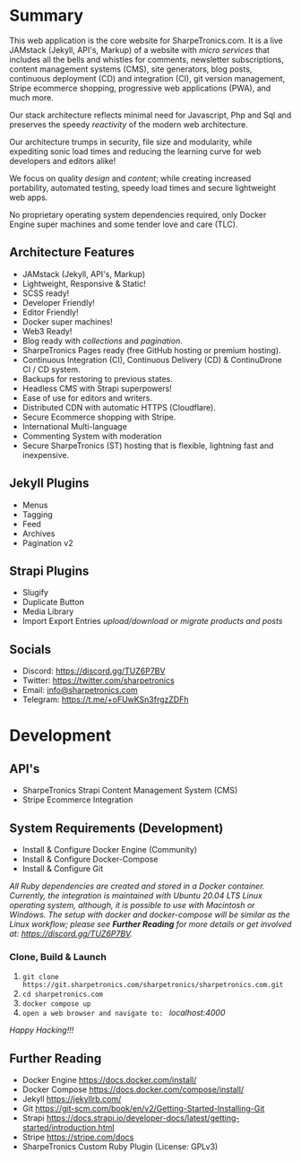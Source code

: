 # Summary
This web application is the core website for SharpeTronics.com. It is a live JAMstack (Jekyll, API's, Markup) of a website with *micro services* that includes all the bells and whistles for comments, newsletter subscriptions, content management systems (CMS), site generators, blog posts, continuous deployment (CD) and integration (CI), git version management, Stripe ecommerce shopping, progressive web applications (PWA), and much more.

Our stack architecture reflects minimal need for Javascript, Php and Sql and preserves the speedy *reactivity* of the modern web architecture. 

Our architecture trumps in security, file size and modularity, while expediting sonic load times and reducing the learning curve for web developers and editors alike!

We focus on quality *design* and *content*; while creating increased portability, automated testing, speedy load times and secure lightweight web apps.

No proprietary operating system dependencies required, only Docker Engine super machines and some tender love and care (TLC).

## Architecture Features
* JAMstack (Jekyll, API's, Markup)
* Lightweight, Responsive & Static!
* SCSS ready!
* Developer Friendly!
* Editor Friendly!
* Docker super machines!
* Web3 Ready!
* Blog ready with *collections* and *pagination*.
* SharpeTronics Pages ready (free GitHub hosting or premium hosting).
* Continuous Integration (CI), Continuous Delivery (CD) & ContinuDrone CI / CD system.
* Backups for restoring to previous states.
* Headless CMS with Strapi superpowers!
* Ease of use for editors and writers.
* Distributed CDN with automatic HTTPS (Cloudflare).
* Secure Ecommerce shopping with Stripe.
* International Multi-language
* Commenting System with moderation
* Secure SharpeTronics (ST) hosting that is flexible, lightning fast and inexpensive.

## Jekyll Plugins
* Menus
* Tagging
* Feed
* Archives
* Pagination v2

## Strapi Plugins
* Slugify
* Duplicate Button
* Media Library
* Import Export Entries *upload/download or migrate products and posts*

## Socials
* Discord: https://discord.gg/TUZ6P7BV
* Twitter: https://twitter.com/sharpetronics
* Email: info@sharpetronics.com
* Telegram: https://t.me/+oFUwKSn3frgzZDFh

# Development

## API's
* SharpeTronics Strapi Content Management System (CMS)
* Stripe Ecommerce Integration

## System Requirements (Development)
* Install & Configure Docker Engine (Community)
* Install & Configure Docker-Compose
* Install & Configure Git

*All Ruby dependencies are created and stored in a Docker container.*
*Currently, the integration is maintained with Ubuntu 20.04 LTS Linux operating system, although, it is possible to use with Macintosh or Windows. The setup with docker and docker-compose will be similar as the Linux workflow; please see **Further Reading** for more details or get involved at: https://discord.gg/TUZ6P7BV.*

### Clone, Build & Launch
1. ```git clone https://git.sharpetronics.com/sharpetronics/sharpetronics.com.git```
2. ```cd sharpetronics.com```
3. ```docker compose up```
4. ```open a web browser and navigate to: ``` *localhost:4000*

*Happy Hacking!!!*

## Further Reading
* Docker Engine https://docs.docker.com/install/
* Docker Compose https://docs.docker.com/compose/install/
* Jekyll https://jekyllrb.com/
* Git https://git-scm.com/book/en/v2/Getting-Started-Installing-Git
* Strapi https://docs.strapi.io/developer-docs/latest/getting-started/introduction.html
* Stripe https://stripe.com/docs
* SharpeTronics Custom Ruby Plugin (License: GPLv3)
